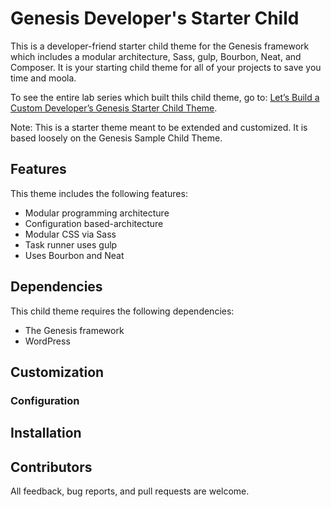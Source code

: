 # Genesis Developer's Starter Child

This is a developer-friend starter child theme for the Genesis framework which includes a modular architecture, Sass, gulp, Bourbon, Neat, and Composer.  It is your starting child theme for all of your projects to save you time and moola.

To see the entire lab series which built thils child theme, go to: [Let’s Build a Custom Developer’s Genesis Starter Child Theme](https://knowthecode.io/series/lets-build-custom-developers-genesis-starter-child-theme).

Note: This is a starter theme meant to be extended and customized.  It is based loosely on the Genesis Sample Child Theme.

## Features

This theme includes the following features:

- Modular programming architecture
- Configuration based-architecture
- Modular CSS via Sass
- Task runner uses gulp
- Uses Bourbon and Neat

## Dependencies

This child theme requires the following dependencies:

- The Genesis framework
- WordPress

## Customization

### Configuration


## Installation

## Contributors

All feedback, bug reports, and pull requests are welcome.